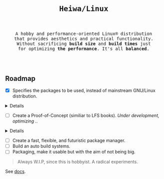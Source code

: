 # <p align="center">`Heiwa/Linux`</p>
<pre><p align="center"><samp>
A hobby and performance-oriented Linux® distribution
that provides aesthetics and practical functionality.
Without sacrificing <b>build size</b> and <b>build times</b> just
for optimizing <b>the performance</b>. It's all <b>balanced</b>.
</samp></p></pre>

<br>

## Roadmap <img alt="" align="right" src="https://badges.pufler.dev/visits/heiwalinux/heiwa?style=flat-square&label=&color=000000&logo=GitHub&logoColor=white&labelColor=373e4d"/>
- [x] Specifies the packages to be used, instead of mainstream GNU/Linux distribution.

<details>
<summary>Details</summary>

<br>

> |  ?  | Kernel and Userspace                               | Packages                  | Extended Description           |
> |:---:|----------------------------------------------------|:-------------------------:|--------------------------------|
> |  ✓  | Low-level Standard Libraries and Toolchain         | Clang/LLVM                | Clean, Fast, and Modern.       |
> |  ✓  | C Dynamic Memory Allocator                         | Microsoft mimalloc        | Excellent performance.         |
> |  ✓  | Linux Kernel Patchset                              | Xanmod-CacULE             | Optimized performance.         |
> |  ✓  | C Runtime Library                                  | musl                      | Clean, but not fast as Glibc.  |
> |  ✓  | Build System Tools                                 | GNU                       | Most packages depend.          |
> |  ✓  | Native Language Support                            | Gettext-tiny              | Stub of bloated GNU Gettext.   |
> |  ✓  | Secure Socket Layer Library                        | OpenSSL                   | Full-featured and Robust.      |
> |  ✓  | Curses (terminal control) Library                  | NetBSD Curses             | Smaller than GNU Ncurses.      |
> |  ✓  | Command Line Interpreter or Shell                  | GNU Bash                  | Best implementation.           |
> |  ✓  | Line-editing and History-capabilities Library      | GNU Readline              | Best implementation.           |
> |  ✓  | Deflate or Inflate Algorithm Compression Library   | Zlib-ng                   | Next generation.               |
> |  ✓  | Unified Interface for Querying Installed Libraries | Pkgconf                   | No circular dependencies.      |
> |  ✓  | Gzip Data Compressor and Decompressor              | Pigz                      | Parallel threads support.      |
> |  ✓  | Most Userspace Utility Programs                    | Toybox                    | No circular dependencies.      |
> |  ✓  | Init and Service Manager                           | OpenRC                    | Sophisticated version of SysV. |
> |  ✓  | Default Text-editor                                | GNU Nano                  | I don't use *Vim. :stuck_out_tongue_winking_eye: |

> Maybe init switches to [finit](https://github.com/troglobit/finit) if that fits. See also [mimalloc](https://github.com/microsoft/mimalloc).
> 
> [See the reference about alternate packages.](https://wiki.musl-libc.org/alternatives.html)

</details>

- [ ] Create a Proof-of-Concept (similiar to LFS books). *Under development, optimizing ..*

<details>
<summary>Details</summary>

<br>

> |  ?  | Stage                                                                             | Status            |
> |:---:|-----------------------------------------------------------------------------------|:-----------------:|
> |  ✓  | [Preparation](./docs/poc/1-Preparation.md)                                        | Finished          |
> |  ✓  | [Stage-0 Clang/LLVM (ft. GNU) Cross-Toolchain](./docs/poc/2-Stage0_Clang_LLVM.md) | Finished          |
> |  ✓  | [Stage-1 Clang/LLVM Toolchain](./docs/poc/3-Stage1_Clang_LLVM.md)                 | Finished          |
> |     | [Final System](./docs/poc/4-Final_System.md)                                      | Under development |
> |     | [System Configuration](./docs/poc/5-System_Configuration.md)                      | Pending           |

</details>

- [ ] Create a fast, flexible, and futuristic package manager.
- [ ] Build an auto build systems.
- [ ] Packaging, make it usable but with the aim of not being big.
> Always W.I.P, since this is hobbyist. A radical experiments.

See [docs](./docs).
